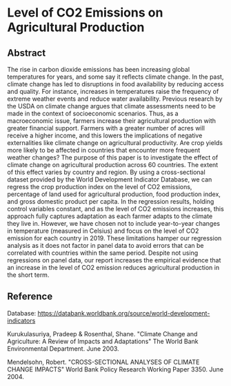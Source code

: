 # Level of CO2 Emissions on Agricultural Production

## Abstract

The rise in carbon dioxide emissions has been increasing global temperatures for years, and some say it reflects climate change. In the past, climate change has led to disruptions in food availability by reducing access and quality. For instance, increases in temperatures raise the frequency of extreme weather events and reduce water availability. Previous research by the USDA on climate change argues that climate assessments need to be made in the context of socioeconomic scenarios. Thus, as a macroeconomic issue, farmers increase their agricultural production with greater financial support. Farmers with a greater number of acres will receive a higher income, and this lowers the implications of negative externalities like climate change on agricultural productivity. Are crop yields more likely to be affected in countries that encounter more frequent weather changes? The purpose of this paper is to investigate the effect of climate change on agricultural production across 60 countries. The extent of this effect varies by country and region. By using a cross-sectional dataset provided by the World Development Indicator Database, we can regress the crop production index on the level of CO2 emissions, percentage of land used for agricultural production, food production index, and gross domestic product per capita. In the regression results, holding control variables constant, and as the level of CO2 emissions increases,  this approach fully captures adaptation as each farmer adapts to the climate they live in. However, we have chosen not to include year-to-year changes in temperature (measured in Celsius) and focus on the level of CO2 emission for each country in 2019. These limitations hamper our regression analysis as it does not factor in panel data to avoid errors that can be correlated with countries within the same period. Despite not using regressions on panel data, our report increases the empirical evidence that an increase in the level of CO2 emission reduces agricultural production in the short term.   

## Reference

Database: https://databank.worldbank.org/source/world-development-indicators

Kurukulasuriya, Pradeep & Rosenthal, Shane. "Climate Change and Agriculture: A Review of Impacts and Adaptations" The World Bank Environmental Department. June 2003.

Mendelsohn, Robert. "CROSS-SECTIONAL ANALYSES OF CLIMATE CHANGE IMPACTS" World Bank Policy Research Working Paper 3350. June 2004.



